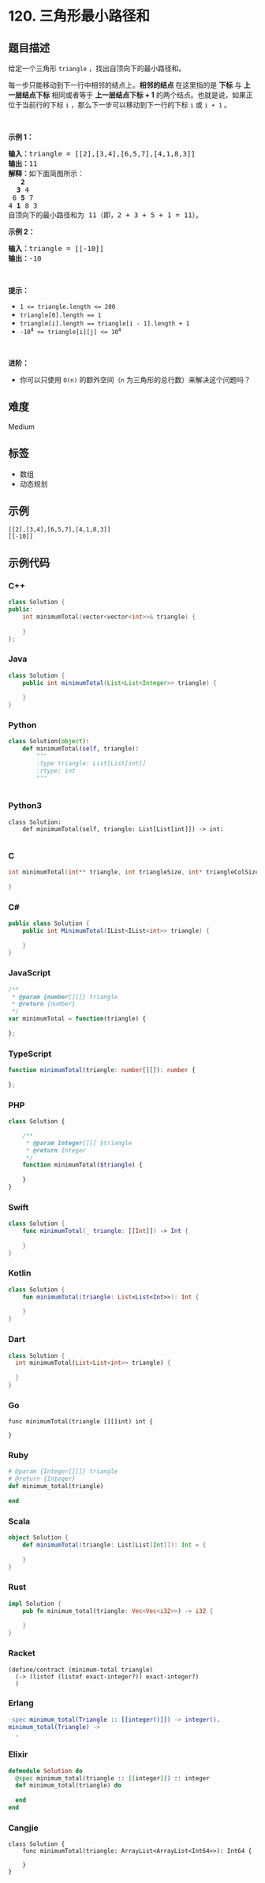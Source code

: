 # 120. 三角形最小路径和

## 题目描述

<p>给定一个三角形 <code>triangle</code> ，找出自顶向下的最小路径和。</p>

<p>每一步只能移动到下一行中相邻的结点上。<strong>相邻的结点 </strong>在这里指的是 <strong>下标</strong> 与 <strong>上一层结点下标</strong> 相同或者等于 <strong>上一层结点下标 + 1</strong> 的两个结点。也就是说，如果正位于当前行的下标 <code>i</code> ，那么下一步可以移动到下一行的下标 <code>i</code> 或 <code>i + 1</code> 。</p>

<p> </p>

<p><strong>示例 1：</strong></p>

<pre>
<strong>输入：</strong>triangle = [[2],[3,4],[6,5,7],[4,1,8,3]]
<strong>输出：</strong>11
<strong>解释：</strong>如下面简图所示：
   <strong>2</strong>
  <strong>3</strong> 4
 6 <strong>5</strong> 7
4 <strong>1</strong> 8 3
自顶向下的最小路径和为 11（即，2 + 3 + 5 + 1 = 11）。
</pre>

<p><strong>示例 2：</strong></p>

<pre>
<strong>输入：</strong>triangle = [[-10]]
<strong>输出：</strong>-10
</pre>

<p> </p>

<p><strong>提示：</strong></p>

<ul>
	<li><code>1 <= triangle.length <= 200</code></li>
	<li><code>triangle[0].length == 1</code></li>
	<li><code>triangle[i].length == triangle[i - 1].length + 1</code></li>
	<li><code>-10<sup>4</sup> <= triangle[i][j] <= 10<sup>4</sup></code></li>
</ul>

<p> </p>

<p><strong>进阶：</strong></p>

<ul>
	<li>你可以只使用 <code>O(n)</code> 的额外空间（<code>n</code> 为三角形的总行数）来解决这个问题吗？</li>
</ul>


## 难度

Medium

## 标签

- 数组
- 动态规划

## 示例

```
[[2],[3,4],[6,5,7],[4,1,8,3]]
[[-10]]
```

## 示例代码

### C++

```cpp
class Solution {
public:
    int minimumTotal(vector<vector<int>>& triangle) {
        
    }
};
```

### Java

```java
class Solution {
    public int minimumTotal(List<List<Integer>> triangle) {
        
    }
}
```

### Python

```python
class Solution(object):
    def minimumTotal(self, triangle):
        """
        :type triangle: List[List[int]]
        :rtype: int
        """
        
```

### Python3

```python3
class Solution:
    def minimumTotal(self, triangle: List[List[int]]) -> int:
        
```

### C

```c
int minimumTotal(int** triangle, int triangleSize, int* triangleColSize) {
    
}
```

### C#

```csharp
public class Solution {
    public int MinimumTotal(IList<IList<int>> triangle) {
        
    }
}
```

### JavaScript

```javascript
/**
 * @param {number[][]} triangle
 * @return {number}
 */
var minimumTotal = function(triangle) {
    
};
```

### TypeScript

```typescript
function minimumTotal(triangle: number[][]): number {
    
};
```

### PHP

```php
class Solution {

    /**
     * @param Integer[][] $triangle
     * @return Integer
     */
    function minimumTotal($triangle) {
        
    }
}
```

### Swift

```swift
class Solution {
    func minimumTotal(_ triangle: [[Int]]) -> Int {
        
    }
}
```

### Kotlin

```kotlin
class Solution {
    fun minimumTotal(triangle: List<List<Int>>): Int {
        
    }
}
```

### Dart

```dart
class Solution {
  int minimumTotal(List<List<int>> triangle) {
    
  }
}
```

### Go

```golang
func minimumTotal(triangle [][]int) int {
    
}
```

### Ruby

```ruby
# @param {Integer[][]} triangle
# @return {Integer}
def minimum_total(triangle)
    
end
```

### Scala

```scala
object Solution {
    def minimumTotal(triangle: List[List[Int]]): Int = {
        
    }
}
```

### Rust

```rust
impl Solution {
    pub fn minimum_total(triangle: Vec<Vec<i32>>) -> i32 {
        
    }
}
```

### Racket

```racket
(define/contract (minimum-total triangle)
  (-> (listof (listof exact-integer?)) exact-integer?)
  )
```

### Erlang

```erlang
-spec minimum_total(Triangle :: [[integer()]]) -> integer().
minimum_total(Triangle) ->
  .
```

### Elixir

```elixir
defmodule Solution do
  @spec minimum_total(triangle :: [[integer]]) :: integer
  def minimum_total(triangle) do
    
  end
end
```

### Cangjie

```cangjie
class Solution {
    func minimumTotal(triangle: ArrayList<ArrayList<Int64>>): Int64 {

    }
}
```

